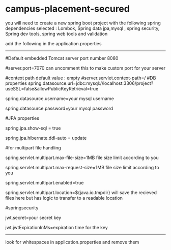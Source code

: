 # campus-placement-secured
you will need to create a new spring boot project with the following spring dependencies selected :
Lombok, Spring data jpa,mysql , spring security, Spring dev tools, spring web tools and validation

add the following in the application.properties


----------------------------------------------------------------
#Default embedded Tomcat server port number 8080

#server.port=7070 can uncomment this to make custom port for your server

#context path default value : empty
#server.servlet.context-path=/
#DB properties
spring.datasource.url=jdbc:mysql://localhost:3306/project?useSSL=false&allowPublicKeyRetrieval=true

spring.datasource.username=your mysql username

spring.datasource.password=your mysql password

#JPA properties

spring.jpa.show-sql = true

spring.jpa.hibernate.ddl-auto = update


#for multipart file handling

spring.servlet.multipart.max-file-size=1MB file size limit according to you

spring.servlet.multipart.max-request-size=1MB file size limit according to you

spring.servlet.multipart.enabled=true

spring.servlet.multipart.location=${java.io.tmpdir} will save the recieved files here but has logic to transfer to a readable location

#springsecurity 

jwt.secret=your secret key

jwt.jwtExpirationInMs=expiration time for the key


---------------------------------------------------

look for whitespaces in appilcation.properties and remove them
